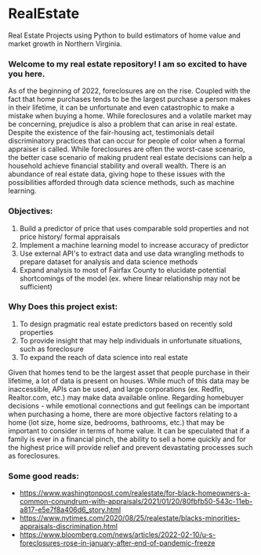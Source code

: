 # RealEstate
Real Estate Projects using Python to build estimators of home value and market growth in Northern Virginia. 

 ### Welcome to my real estate repository! I am so excited to have you here. 

 As of the beginning of 2022, foreclosures are on the rise. Coupled with the fact that home purchases tends to be the largest purchase a person makes in their lifetime, it can be unfortunate and even catastrophic to make a mistake when buying a home. While foreclosures and a volatile market may be concerning, prejudice is also a problem that can arise in real estate. Despite the existence of the fair-housing act, testimonials detail discriminatory practices that can occur for people of color when a formal appraiser is called. While foreclosures are often the worst-case scenario, the better case scenario of making prudent real estate decisions can help a household achieve financial stability and overall wealth. There is an abundance of real estate data, giving hope to these issues with the possibilities afforded through data science methods, such as machine learning.

 ### Objectives:
 1. Build a predictor of price that uses comparable sold properties and not price history/ formal appraisals
 2. Implement a machine learning model to increase accuracy of predictor
 3. Use external API's to extract data and use data wrangling methods to prepare dataset for analysis and data science methods
 4. Expand analysis to most of Fairfax County to elucidate potential shortcomings of the model (ex. where linear relationship may not be sufficient)

 ### Why Does this project exist: 
 1. To design pragmatic real estate predictors based on recently sold properties
 2. To provide insight that may help individuals in unfortunate situations, such as foreclosure
 3. To expand the reach of data science into real estate

 Given that homes tend to be the largest asset that people purchase in their lifetime, a lot of data is present on houses. While much of this data may be inaccessible, APIs can be used, and large corporations (ex. Redfin, Realtor.com, etc.) may make data available online. Regarding homebuyer decisions - while emotional connections and gut feelings can be important when purchasing a home, there are more objective factors relating to a home (lot size, home size, bedrooms, bathrooms, etc.) that may be important to consider in terms of home value. It can be speculated that if a family is ever in a financial pinch, the ability to sell a home quickly and for the highest price will provide relief and prevent devastating processes such as foreclosures.

 ### Some good reads: 
   - https://www.washingtonpost.com/realestate/for-black-homeowners-a-common-conundrum-with-appraisals/2021/01/20/80fbfb50-543c-11eb-a817-e5e7f8a406d6_story.html
   - https://www.nytimes.com/2020/08/25/realestate/blacks-minorities-appraisals-discrimination.html
   - https://www.bloomberg.com/news/articles/2022-02-10/u-s-foreclosures-rose-in-january-after-end-of-pandemic-freeze
